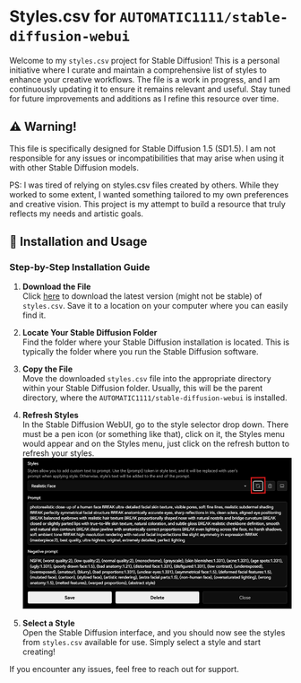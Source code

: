 # Styles.csv for `AUTOMATIC1111/stable-diffusion-webui`
Welcome to my `styles.csv` project for Stable Diffusion! This is a personal initiative where I curate and maintain a comprehensive list of styles to enhance your creative workflows. The file is a work in progress, and I am continuously updating it to ensure it remains relevant and useful. Stay tuned for future improvements and additions as I refine this resource over time.

## ⚠️ Warning!
This file is specifically designed for Stable Diffusion 1.5 (SD1.5). I am not responsible for any issues or incompatibilities that may arise when using it with other Stable Diffusion models.

PS: I was tired of relying on styles.csv files created by others. While they worked to some extent, I wanted something tailored to my own preferences and creative vision. This project is my attempt to build a resource that truly reflects my needs and artistic goals.

## 🚀 Installation and Usage
### Step-by-Step Installation Guide

1. **Download the File**  
    Click [here](https://github.com/GaseousIce/styles.csv/blob/main/styles.csv) to download the latest version (might not be stable) of `styles.csv`. Save it to a location on your computer where you can easily find it.

2. **Locate Your Stable Diffusion Folder**  
    Find the folder where your Stable Diffusion installation is located. This is typically the folder where you run the Stable Diffusion software.

3. **Copy the File**  
    Move the downloaded `styles.csv` file into the appropriate directory within your Stable Diffusion folder. Usually, this will be the parent directory, where the `AUTOMATIC1111/stable-diffusion-webui` is installed.

4. **Refresh Styles**  
    In the Stable Diffusion WebUI, go to the style selector drop down. There must be a pen icon (or something like that), click on it, the Styles menu would appear and on the Styles menu, just click on the refresh button to refresh your styles.
    ![Styles Refresh Example](src/images/refresh-styles.png)

5. **Select a Style**  
    Open the Stable Diffusion interface, and you should now see the styles from `styles.csv` available for use. Simply select a style and start creating!

If you encounter any issues, feel free to reach out for support.